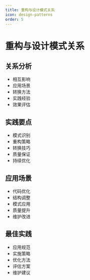 ```yaml
---
title: 重构与设计模式关系
icon: design-patterns
order: 5
---
```


# 重构与设计模式关系

## 关系分析
- 相互影响
- 应用场景
- 转换方法
- 实践经验
- 效果评估

## 实践要点
- 模式识别
- 重构策略
- 转换技巧
- 质量保证
- 持续优化

## 应用场景
- 代码优化
- 结构调整
- 模式应用
- 质量提升
- 维护改进

## 最佳实践
- 应用规范
- 实施策略
- 优化方法
- 评估方案
- 维护建议
